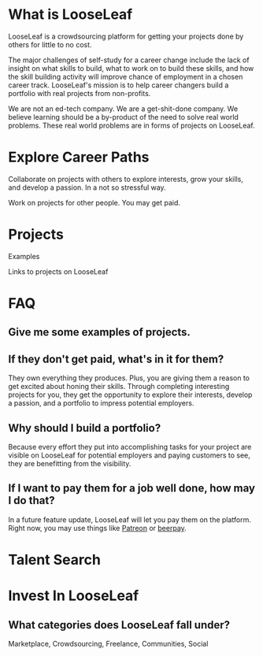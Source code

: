 
# What is LooseLeaf

LooseLeaf is a crowdsourcing platform for getting your projects done by others for little to no cost.

The major challenges of self-study for a career change include the lack of insight on what skills to build, what to work on to build these skills, and how the skill building activity will improve chance of employment in a chosen career track. LooseLeaf's mission is to help career changers build a portfolio with real projects from non-profits.


We are not an ed-tech company. We are a get-shit-done company. We believe learning should be a by-product of the need to solve real world problems. These real world problems are in forms of projects on LooseLeaf.


# Explore Career Paths

Collaborate on projects with others to explore interests, grow your skills, and develop a passion. In a not so stressful way.

Work on projects for other people. You may get paid.

# Projects

Examples

Links to projects on LooseLeaf


# FAQ

## Give me some examples of projects.

## If they don't get paid, what's in it for them?

They own everything they produces. Plus, you are giving them a reason to get excited about honing their skills. Through completing interesting projects for you, they get the opportunity to explore their interests, develop a passion, and a portfolio to impress potential employers.

## Why should I build a portfolio?

Because every effort they put into accomplishing tasks for your project are visible on LooseLeaf for potential employers and paying customers to see, they are benefitting from the visibility.

## If I want to pay them for a job well done, how may I do that?

In a future feature update, LooseLeaf will let you pay them on the platform. Right now, you may use things like [Patreon](https://www.patreon.com/) or [beerpay](https://beerpay.io/).  

# Talent Search

# Invest In LooseLeaf

## What categories does LooseLeaf fall under?

Marketplace, Crowdsourcing, Freelance, Communities, Social
